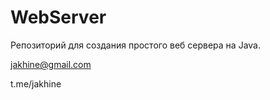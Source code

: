 # WebServer

Репозиторий для создания простого веб сервера на Java.

jakhine@gmail.com 

t.me/jakhine
